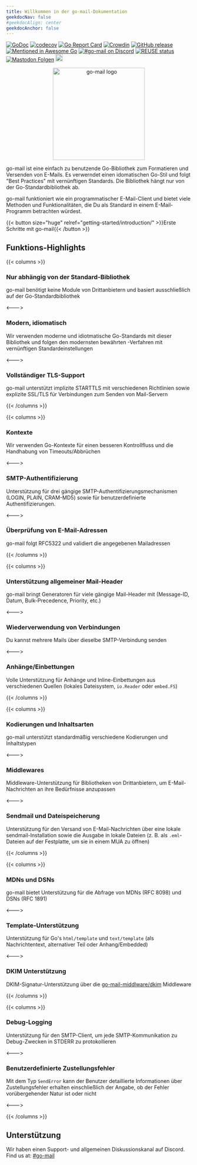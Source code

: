 ```yaml
---
title: Willkommen in der go-mail-Dokumentation
geekdocNav: false
#geekdocAlign: center
geekdocAnchor: false
---
```


[![GoDoc](https://godoc.org/github.com/wneessen/go-mail?status.svg)](https://pkg.go.dev/github.com/wneessen/go-mail) [![codecov](https://codecov.io/gh/wneessen/go-mail/branch/main/graph/badge.svg?token=37KWJV03MR)](https://codecov.io/gh/wneessen/go-mail) [![Go Report Card](https://goreportcard.com/badge/github.com/wneessen/go-mail)](https://goreportcard.com/report/github.com/wneessen/go-mail) [![Crowdin](https://badges.crowdin.net/go-mail/localized.svg)](https://crowdin.com/project/go-mail) [![GitHub release](https://img.shields.io/github/v/release/wneessen/go-mail)](https://github.com/wneessen/go-mail/releases/latest) [![Mentioned in Awesome Go](https://awesome.re/mentioned-badge-flat.svg)](https://github.com/avelino/awesome-go) [![#go-mail on Discord](https://img.shields.io/badge/Discord-%23gomail-blue.svg)](https://discord.gg/ysQXkaccXk) [![REUSE status](https://api.reuse.software/badge/github.com/wneessen/go-mail)](https://api.reuse.software/info/github.com/wneessen/go-mail)
<a rel="me" href="https://s.pebcak.de/@go_mail"><img alt="Mastodon Folgen" src="https://img.shields.io/mastodon/follow/109378026621298088?domain=https%3A%2F%2Fs.pebcak.de&style=social"></a>
<a href="https://ko-fi.com/D1D24V9IX"><img src="https://uploads-ssl.webflow.com/5c14e387dab576fe667689cf/5cbed8a4ae2b88347c06c923_BuyMeACoffee_blue.png" height="20" alt="Spendiere mir einen Kaffee"></a>

<p align="center"><img src="/go-mail-2.svg" width="250" alt="go-mail logo"/></p>

go-mail ist eine einfach zu benutzende Go-Bibliothek zum Formatieren und Versenden von E-Mails. Es verwerndet einen idomatischen Go-Stil und folgt "Best Practices" mit vernünftigen Standards. Die Bibliothek hängt nur von der Go-Standardbibliothek ab.

go-mail funktioniert wie ein programmatischer E-Mail-Client und bietet viele Methoden und Funktionalitäten, die Du als Standard in einem E-Mail-Programm betrachten würdest.

<div class="btn-centered btn-huge">
{{< button size="huge" relref="getting-started/introduction/" >}}Erste Schritte mit go-mail{{< /button >}}
</div>

## Funktions-Highlights

{{< columns >}}

### Nur abhängig von der Standard-Bibliothek

go-mail benötigt keine Module von Drittanbietern und basiert ausschließlich auf der Go-Standardbibliothek

<--->

### Modern, idiomatisch

Wir verwenden moderne und idiotmatische Go-Standards mit dieser Bibliothek und folgen den modernsten bewährten -Verfahren mit vernünftigen Standardeinstellungen

<--->

### Vollständiger TLS-Support

go-mail unterstützt implizite STARTTLS mit verschiedenen Richtlinien sowie explizite SSL/TLS für Verbindungen zum Senden von Mail-Servern

{{< /columns >}}

{{< columns >}}

### Kontexte

Wir verwenden Go-Kontexte für einen besseren Kontrollfluss und die Handhabung von Timeouts/Abbrüchen

<--->

### SMTP-Authentifizierung

Unterstützung für drei gängige SMTP-Authentifizierungsmechanismen (LOGIN, PLAIN, CRAM-MD5) sowie für benutzerdefinierte Authentifizierungen.

<--->

### Überprüfung von E-Mail-Adressen

go-mail folgt RFC5322 und validiert die angegebenen Mailadressen

{{< /columns >}}

{{< columns >}}

### Unterstützung allgemeiner Mail-Header

go-mail bringt Generatoren für viele gängige Mail-Header mit (Message-ID, Datum, Bulk-Precedence, Priority, etc.)

<--->

### Wiederverwendung von Verbindungen

Du kannst mehrere Mails über dieselbe SMTP-Verbindung senden

<--->

### Anhänge/Einbettungen

Volle Unterstützung für Anhänge und Inline-Einbettungen aus verschiedenen Quellen (lokales Dateisystem, `io.Reader` oder `embed.FS`)

{{< /columns >}}

{{< columns >}}

### Kodierungen und Inhaltsarten

go-mail unterstützt standardmäßig verschiedene Kodierungen und Inhaltstypen

<--->

### Middlewares

Middleware-Unterstützung für Bibliotheken von Drittanbietern, um E-Mail-Nachrichten an ihre Bedürfnisse anzupassen

<--->

### Sendmail und Dateispeicherung

Unterstützung für den Versand von E-Mail-Nachrichten über eine lokale sendmail-Installation sowie die Ausgabe in lokale Dateien (z. B. als `.eml`-Dateien auf der Festplatte, um sie in einem MUA zu öffnen)

{{< /columns >}}

{{< columns >}}

### MDNs und DSNs

go-mail bietet Unterstützung für die Abfrage von MDNs (RFC 8098) und DSNs (RFC 1891)

<--->

### Template-Unterstützung

Unterstützung für Go's `html/template` und `text/template` (als Nachrichtentext, alternativer Teil oder Anhang/Embedded)

<--->

### DKIM Unterstützung

DKIM-Signatur-Unterstützung über die [go-mail-middlware/dkim](https://github.com/wneessen/go-mail-middleware/tree/main/dkim) Middleware

{{< /columns >}}

{{< columns >}}

### Debug-Logging

Unterstützung für den SMTP-Client, um jede SMTP-Kommunikation zu Debug-Zwecken in STDERR zu protokollieren

<--->

### Benutzerdefinierte Zustellungsfehler

Mit dem Typ `SendError` kann der Benutzer detaillierte Informationen über Zustellungsfehler erhalten einschließlich der Angabe, ob der Fehler vorübergehender Natur ist oder nicht

<--->

{{< /columns >}}

## Unterstützung
Wir haben einen Support- und allgemeinen Diskussionskanal auf Discord. Find us at: [#go-mail](https://discord.gg/ysQXkaccXk)

